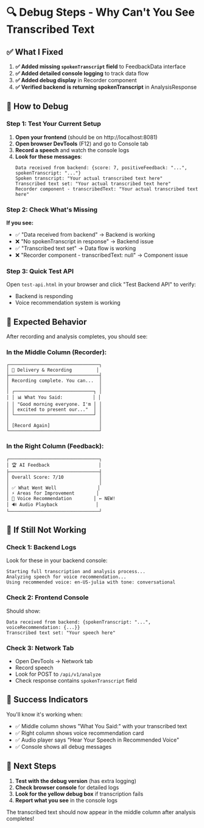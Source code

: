# 🔍 Debug Steps - Why Can't You See Transcribed Text

## ✅ **What I Fixed**

1. **✅ Added missing `spokenTranscript` field** to FeedbackData interface
2. **✅ Added detailed console logging** to track data flow
3. **✅ Added debug display** in Recorder component
4. **✅ Verified backend is returning spokenTranscript** in AnalysisResponse

## 🧪 **How to Debug**

### **Step 1: Test Your Current Setup**

1. **Open your frontend** (should be on http://localhost:8081)
2. **Open browser DevTools** (F12) and go to Console tab
3. **Record a speech** and watch the console logs
4. **Look for these messages**:
   ```
   Data received from backend: {score: 7, positiveFeedback: "...", spokenTranscript: "..."}
   Spoken transcript: "Your actual transcribed text here"
   Transcribed text set: "Your actual transcribed text here"
   Recorder component - transcribedText: "Your actual transcribed text here"
   ```

### **Step 2: Check What's Missing**

**If you see:**
- ✅ "Data received from backend" → Backend is working
- ❌ "No spokenTranscript in response" → Backend issue
- ✅ "Transcribed text set" → Data flow is working
- ❌ "Recorder component - transcribedText: null" → Component issue

### **Step 3: Quick Test API**

Open `test-api.html` in your browser and click "Test Backend API" to verify:
- Backend is responding
- Voice recommendation system is working

## 🎯 **Expected Behavior**

After recording and analysis completes, you should see:

### **In the Middle Column (Recorder)**:
```
┌─────────────────────────────────┐
│ 🎤 Delivery & Recording         │
├─────────────────────────────────┤
│ Recording complete. You can...  │
│                                 │
│ ┌─────────────────────────────┐ │
│ │ 📊 What You Said:           │ │
│ │ "Good morning everyone. I'm │ │
│ │ excited to present our..."  │ │
│ └─────────────────────────────┘ │
│                                 │
│ [Record Again]                  │
└─────────────────────────────────┘
```

### **In the Right Column (Feedback)**:
```
┌─────────────────────────────────┐
│ 🏆 AI Feedback                  │
├─────────────────────────────────┤
│ Overall Score: 7/10             │
│                                 │
│ ✅ What Went Well               │
│ ⚡ Areas for Improvement        │
│ 🎤 Voice Recommendation        │ ← NEW!
│ 🔊 Audio Playback              │
└─────────────────────────────────┘
```

## 🔧 **If Still Not Working**

### **Check 1: Backend Logs**
Look for these in your backend console:
```
Starting full transcription and analysis process...
Analyzing speech for voice recommendation...
Using recommended voice: en-US-julia with tone: conversational
```

### **Check 2: Frontend Console**
Should show:
```
Data received from backend: {spokenTranscript: "...", voiceRecommendation: {...}}
Transcribed text set: "Your speech here"
```

### **Check 3: Network Tab**
- Open DevTools → Network tab
- Record speech
- Look for POST to `/api/v1/analyze`
- Check response contains `spokenTranscript` field

## 🎉 **Success Indicators**

You'll know it's working when:
- ✅ Middle column shows "What You Said:" with your transcribed text
- ✅ Right column shows voice recommendation card
- ✅ Audio player says "Hear Your Speech in Recommended Voice"
- ✅ Console shows all debug messages

## 🚀 **Next Steps**

1. **Test with the debug version** (has extra logging)
2. **Check browser console** for detailed logs
3. **Look for the yellow debug box** if transcription fails
4. **Report what you see** in the console logs

The transcribed text should now appear in the middle column after analysis completes!
